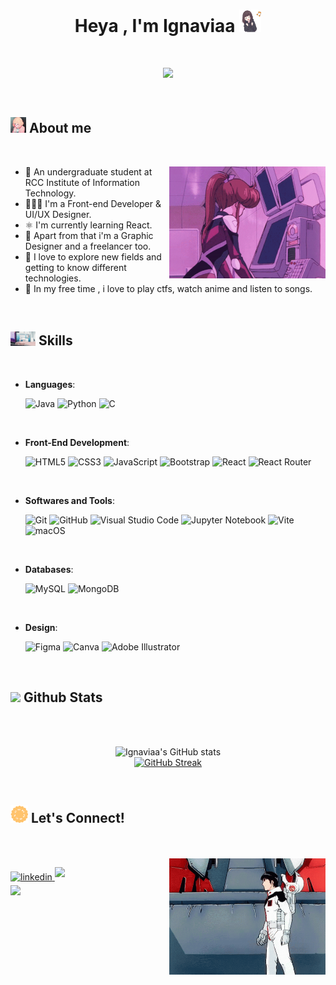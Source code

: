 <h1 align="center"><b>Heya , I'm Ignaviaa </b><img src="https://github.com/ignaviaa/ignaviaa/blob/main/assests/happy-new-year.gif" width="35"></h1>

<br>

<p align="center">
  <a href="https://github.com/DenverCoder1/readme-typing-svg"><img src="https://readme-typing-svg.herokuapp.com?font=Time+New+Roman&color=B799FF&size=25&center=true&vCenter=true&width=600&height=100&duration=4000&lines=A+Sophomore+year+IT+Student,;Front-End+Developer,;UI/UX+Designer,;Graphic+Designer,;Learner,;Exploring+new+stuffs+UwU"></a>
</p>


<br>

## <picture><img src = "https://github.com/ignaviaa/ignaviaa/blob/main/assests/glasses-anime.gif" width = "25"></picture> **About me**
<br>

<img align="right"
  src="https://github.com/ignaviaa/ignaviaa/blob/main/assests/bubblegum-crisis-cyberpunk-anime.gif"
  alt="anime-girl-with-computer"
  width="250px"
/>


- 🎒 An undergraduate student at RCC Institute of Information Technology.
- 👩🏻‍💻 I'm a Front-end Developer & UI/UX Designer.
- ⚛️ I'm currently learning React.
- 🎨 Apart from that i'm a Graphic Designer and a freelancer too.
- 🔭 I love to explore new fields and getting to know different technologies.
- 🎲 In my free time , i love to play ctfs, watch anime and listen to songs.

<br>

## <img src="https://github.com/ignaviaa/ignaviaa/blob/main/assests/anime-typing.gif" width ="40"><b> Skills</b>
<br>

<p align="center">

- **Languages**:
    
    ![Java](https://img.shields.io/badge/java-%23ED8B00.svg?style=for-the-badge&logo=openjdk&logoColor=white)
    ![Python](https://img.shields.io/badge/Python%20-%2314354C.svg?style=for-the-badge&logo=python&logoColor=white)
    ![C](https://img.shields.io/badge/C-00599C?style=for-the-badge&logo=c&logoColor=white)
<br>   
    
- **Front-End Development**:

   ![HTML5](https://img.shields.io/badge/HTML5%20-%23E34F26.svg?style=for-the-badge&logo=html5&logoColor=white)
   ![CSS3](https://img.shields.io/badge/CSS%20-%231572B6.svg?style=for-the-badge&logo=css3&logoColor=white)
   ![JavaScript](https://img.shields.io/badge/JavaScript%20-%23F7DF1E.svg?style=for-the-badge&logo=javascript&logoColor=black)
   ![Bootstrap](https://img.shields.io/badge/bootstrap-%23563D7C.svg?style=for-the-badge&logo=bootstrap&logoColor=white)
   ![React](https://img.shields.io/badge/react-%2320232a.svg?style=for-the-badge&logo=react&logoColor=%2361DAFB)
   ![React Router](https://img.shields.io/badge/React_Router-CA4245?style=for-the-badge&logo=react-router&logoColor=white)
  

<br>

- **Softwares and Tools**:

    ![Git](https://img.shields.io/badge/git-%23F05033.svg?style=for-the-badge&logo=git&logoColor=white)
    ![GitHub](https://img.shields.io/badge/github-%23121011.svg?style=for-the-badge&logo=github&logoColor=white)
    ![Visual Studio Code](https://img.shields.io/badge/Visual%20Studio%20Code-0078d7.svg?style=for-the-badge&logo=visual-studio-code&logoColor=white)
    ![Jupyter Notebook](https://img.shields.io/badge/jupyter-%23FA0F00.svg?style=for-the-badge&logo=jupyter&logoColor=white)
    ![Vite](https://img.shields.io/badge/vite-%23646CFF.svg?style=for-the-badge&logo=vite&logoColor=purple)
    ![macOS](https://img.shields.io/badge/mac%20os-000000?style=for-the-badge&logo=macos&logoColor=F0F0F0)
    
<br>
  
  - **Databases**:
  
     ![MySQL](https://img.shields.io/badge/mysql-%2300f.svg?style=for-the-badge&logo=mysql&logoColor=white)
     ![MongoDB](https://img.shields.io/badge/MongoDB-%234ea94b.svg?style=for-the-badge&logo=mongodb&logoColor=white)
  
</p>

<br>

- **Design**:
    
    ![Figma](https://img.shields.io/badge/figma-%23F24E1E.svg?style=for-the-badge&logo=figma&logoColor=white)
    ![Canva](https://img.shields.io/badge/Canva-%2300C4CC.svg?style=for-the-badge&logo=Canva&logoColor=white)
    ![Adobe Illustrator](https://img.shields.io/badge/adobe%20illustrator-%23FF9A00.svg?style=for-the-badge&logo=adobe%20illustrator&logoColor=white)
    
    <br>

## <img src="https://media.giphy.com/media/iY8CRBdQXODJSCERIr/giphy.gif" width="35"><b> Github Stats </b>
<br><br>

<div align="center">

![Ignaviaa's GitHub stats](https://github-readme-stats.vercel.app/api?username=ignaviaa&theme=synthwave&show_icons=true)
  <br>
[![GitHub Streak](https://github-readme-streak-stats.herokuapp.com/?user=ignaviaa&theme=synthwave)](https://git.io/streak-stats) 

</div align="center">

<br>

## <img src="https://github.com/ignaviaa/ignaviaa/blob/main/assests/connect-social.gif" width="28"><b> Let's Connect!</b>
<br><br>
<img align="right" src="https://github.com/ignaviaa/ignaviaa/blob/main/assests/gundam-mobilesuitgundam.gif" width ="250px">

<div align="left">


<a href="https://www.linkedin.com/in/prerna-sharma-1a2142204/" target="_blank">
<img src="https://img.shields.io/badge/linkedin:  Prerna Sharma-%2300acee.svg?color=405DE6&style=for-the-badge&logo=linkedin&logoColor=white" alt=linkedin style="margin-bottom: 5px;"/>
</a>


<a href="mailto:prerna.staugustine8@gmail.com" target="_blank">
<img src="https://img.shields.io/badge/gmail:  ignaviaa-%23EA4335.svg?style=for-the-badge&logo=gmail&logoColor=white" t=mail style="margin-bottom: 5px;" />
</a>
	<br>

  <a href="https://discord.com/users/707842407978500138">
    <img src="https://img.shields.io/badge/Discord: ignaaa._-%235865F2.svg?style=for-the-badge&logo=discord&logoColor=white" t=discord style="margin-bottom: 5px;" />
  </a>
    
	

</div>
<br>


    
    


